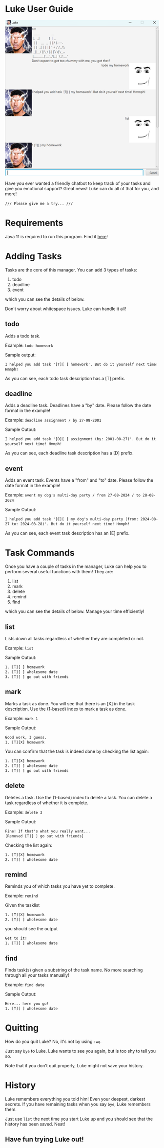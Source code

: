 # Luke User Guide

![UI image](./Ui.png)

Have you ever wanted a friendly chatbot to keep track of your tasks and
give you emotional support? Great news! Luke can do all of that for you, 
and more! 

`/// Please give me a try... ///`

# Requirements

Java 11 is required to run this program. 
Find it [here](https://www.openlogic.com/openjdk-downloads?field_java_parent_version_target_id=406&field_operating_system_target_id=All&field_architecture_target_id=All&field_java_package_target_id=All)!

# Adding Tasks

Tasks are the core of this manager. You can add 3 types of tasks: 

1. todo
2. deadline
3. event

which you can see the details of below.

Don't worry about whitespace issues. Luke can handle it all!

## todo

Adds a todo task. 

Example: `todo homework`

Sample output:

```
I helped you add task '[T][ ] homework'. But do it yourself next time! Hmmph!
```

As you can see, each todo task description has a [T] prefix.

## deadline

Adds a deadline task. Deadlines have a "by" date. 
Please follow the date format in the example!

Example: `deadline assignment / by 27-08-2001`

Sample Output:

```
I helped you add task '[D][ ] assignment (by: 2001-08-27)'. But do it yourself next time! Hmmph!
```

As you can see, each deadline task description has a [D] prefix.

## event

Adds an event task. Events have a "from" and "to" date. 
Please follow the date format in the example!

Example: `event my dog's multi-day party / from 27-08-2024 / to 28-08-2024`

Sample Output:

```
I helped you add task '[E][ ] my dog's multi-day party (from: 2024-08-27 to: 2024-08-28)'. But do it yourself next time! Hmmph!
```

As you can see, each event task description has an [E] prefix.


# Task Commands

Once you have a couple of tasks in the manager, Luke can help you
to perform several useful functions with them! They are:

1. list
2. mark
3. delete
4. remind
5. find

which you can see the details of below. Manage your time efficiently!

## list

Lists down all tasks regardless of whether they are completed or not. 

Example: `list`

Sample Output:

```
1. [T][ ] homework
2. [T][ ] wholesome date
3. [T][ ] go out with friends
```

## mark

Marks a task as done. You will see that there is an [X]
in the task description. Use the (1-based) index to mark a task as done.

Example: `mark 1`

Sample Output:

```
Good work, I guess.
1. [T][X] homework
```

You can confirm that the task is indeed done by checking the list again:

```
1. [T][X] homework
2. [T][ ] wholesome date
3. [T][ ] go out with friends
```

## delete

Deletes a task. Use the (1-based) index to delete a task. 
You can delete a task regardless of whether it is complete.

Example: `delete 3`

Sample Output:

```
Fine! If that's what you really want...
[Removed [T][ ] go out with friends]
```

Checking the list again: 
```
1. [T][X] homework
2. [T][ ] wholesome date
```

## remind

Reminds you of which tasks you have yet to complete. 


Example: `remind`

Given the tasklist

```
1. [T][X] homework
2. [T][ ] wholesome date
```

you should see the output

```
Get to it!
1. [T][ ] wholesome date
```

## find

Finds task(s) given a substring of the task name.
No more searching through all your tasks manually!

Example: `find date`

Sample Output:

```
Here... here you go!
1. [T][ ] wholesome date
```

# Quitting

How do you quit Luke? No, it's not by using `:wq`. 

Just say `bye` to Luke. Luke wants to see you again, but is too 
shy to tell you so.

Note that if you don't quit properly, Luke might not save your history. 

# History

Luke remembers everything you told him! Even your deepest,
darkest secrets. If you have remaining tasks when you say `bye`,
Luke remembers them.

Just use `list` the next time you start Luke up and you should
see that the history has been saved. Neat! 

## Have fun trying Luke out!
